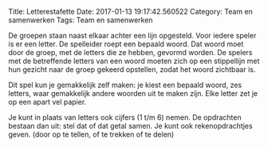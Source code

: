 Title: Letterestafette
Date: 2017-01-13 19:17:42.560522
Category: Team en samenwerken
Tags: Team en samenwerken

De groepen staan naast elkaar achter een lijn opgesteld. Voor iedere speler is er een letter. De spelleider roept een bepaald woord. Dat woord moet door de groep, met de letters die ze hebben, gevormd worden. De spelers met de betreffende letters van een woord moeten zich op een stippellijn met hun gezicht naar de groep gekeerd opstellen, zodat het woord zichtbaar is.

Dit spel kun je gemakkelijk zelf maken: je kiest een bepaald woord, zes letters, waar gemakkelijk andere woorden uit te maken zijn. Elke letter zet je op een apart vel papier.

Je kunt in plaats van letters ook cijfers (1 t/m 6) nemen. De opdrachten bestaan dan uit: stel dat of dat getal samen. Je kunt ook rekenopdrachtjes geven. (door op te tellen, of te trekken of te delen)